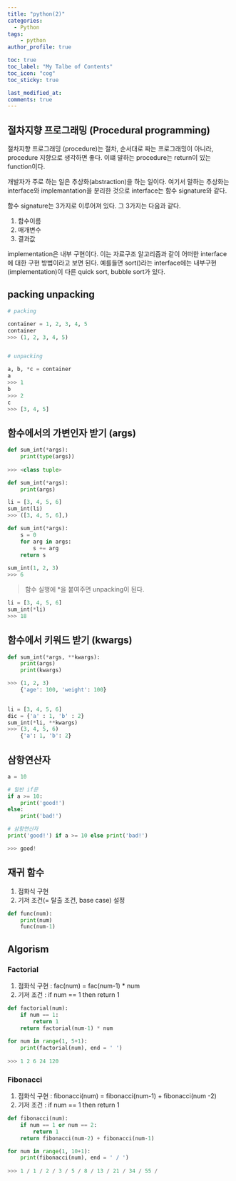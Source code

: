 ```yaml
---
title: "python(2)"
categories: 
  - Python
tags:
    - python
author_profile: true

toc: true
toc_label: "My Talbe of Contents"
toc_icon: "cog"
toc_sticky: true

last_modified_at:
comments: true
---
```


## 절차지향 프로그래밍 (Procedural programming)

절차지향 프로그래밍 (procedure)는 절차, 순서대로 짜는 프로그래밍이 아니라, procedure 지향으로 생각하면 좋다. 이떄 말하는 procedure는 return이 있는 function이다.

개발자가 주로 하는 일은 추상화(abstraction)을 하는 일이다. 여기서 말하는 추상화는 interface와 implemantation을 분리한 것으로 interface는 함수 signature와 같다. 

함수 signature는 3가지로 이루어져 있다. 그 3가지는 다음과 같다.

1. 함수이름
2. 매개변수
3. 결과값

implementation은 내부 구현이다. 이는 자료구조 알고리즘과 같이 어떠한 interface에 대한 구현 방법이라고 보면 된다. 예를들면 sort()라는 interface에는 내부구현(implementation)이 다른 quick sort, bubble sort가 있다. 

## packing unpacking

```python
# packing

container = 1, 2, 3, 4, 5
container
>>> (1, 2, 3, 4, 5)


# unpacking

a, b, *c = container
a
>>> 1
b
>>> 2
c
>>> [3, 4, 5]
```

## 함수에서의 가변인자 받기 (args)

```python
def sum_int(*args):
    print(type(args))
    
>>> <class tuple>

def sum_int(*args):
    print(args)

li = [3, 4, 5, 6]
sum_int(li)
>>> ([3, 4, 5, 6],)

def sum_int(*args):
    s = 0
    for arg in args:
        s += arg
    return s
    
sum_int(1, 2, 3)
>>> 6
```
> 함수 실행에 *을 붙여주면 unpacking이 된다.

```python
li = [3, 4, 5, 6]
sum_int(*li)
>>> 18
```

## 함수에서 키워드 받기 (kwargs)

```python
def sum_int(*args, **kwargs):
    print(args)
    print(kwargs)

>>> (1, 2, 3)
    {'age': 100, 'weight': 100}    
    

li = [3, 4, 5, 6]
dic = {'a' : 1, 'b' : 2}
sum_int(*li, **kwargs)
>>> (3, 4, 5, 6)
    {'a': 1, 'b': 2}
```


## 삼항연산자

```python
a = 10

# 일반 if문
if a >= 10:
    print('good!')
else:
    print('bad!')

# 삼항연산자    
print('good!') if a >= 10 else print('bad!')

>>> good!
```

## 재귀 함수

1. 점화식 구현
2. 기저 조건(= 탈출 조건, base case) 설정

```python
def func(num):
    print(num)
    func(num-1)
```

## Algorism

### Factorial

1. 점화식 구현 : fac(num) = fac(num-1) * num
2. 기저 조건 : if num == 1 then return 1

```python
def factorial(num):
    if num == 1:
        return 1
    return factorial(num-1) * num
    
for num in range(1, 5+1):
    print(factorial(num), end = ' ')
    
>>> 1 2 6 24 120 
```

### Fibonacci

1. 점화식 구현 : fibonacci(num) = fibonacci(num-1) + fibonacci(num -2)
2. 기저 조건 : if num == 1 then return 1

```python
def fibonacci(num):
    if num == 1 or num == 2:
        return 1
    return fibonacci(num-2) + fibonacci(num-1)

for num in range(1, 10+1):
    print(fibonacci(num), end = ' / ')
    
>>> 1 / 1 / 2 / 3 / 5 / 8 / 13 / 21 / 34 / 55 / 
```